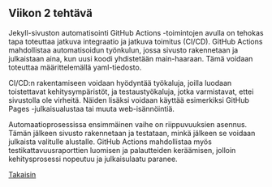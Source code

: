 ## Viikon 2 tehtävä

Jekyll-sivuston automatisointi GitHub Actions -toimintojen avulla on tehokas tapa toteuttaa jatkuva integraatio ja jatkuva toimitus (CI/CD). GitHub Actions mahdollistaa automatisoidun työnkulun, jossa sivusto rakennetaan ja julkaistaan aina, kun uusi koodi yhdistetään main-haaraan. Tämä voidaan toteuttaa määrittelemällä yaml-tiedosto.

CI/CD:n rakentamiseen voidaan hyödyntää työkaluja, joilla luodaan toistettavat kehitysympäristöt, ja testaustyökaluja, jotka varmistavat, ettei sivustolla ole virheitä. Näiden lisäksi voidaan käyttää esimerkiksi GitHub Pages -julkaisualustaa tai muuta web-isännöintiä.

Automaatioprosessissa ensimmäinen vaihe on riippuvuuksien asennus. Tämän jälkeen sivusto rakennetaan ja testataan, minkä jälkeen se voidaan julkaista valitulle alustalle. GitHub Actions mahdollistaa myös testikattavuusraporttien luomisen ja palautteiden keräämisen, jolloin kehitysprosessi nopeutuu ja julkaisulaatu paranee.

[Takaisin](index.md)
